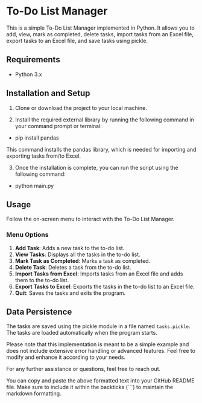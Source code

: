 # To-Do List Manager

This is a simple To-Do List Manager implemented in Python. It allows you to add, view, mark as completed, delete tasks, import tasks from an Excel file, export tasks to an Excel file, and save tasks using pickle.

## Requirements
- Python 3.x

## Installation and Setup

1. Clone or download the project to your local machine.

2. Install the required external library by running the following command in your command prompt or terminal:

- pip install pandas

This command installs the pandas library, which is needed for importing and exporting tasks from/to Excel.

3. Once the installation is complete, you can run the script using the following command:

- python main.py

## Usage
Follow the on-screen menu to interact with the To-Do List Manager.

### Menu Options

1. **Add Task**: Adds a new task to the to-do list.
2. **View Tasks**: Displays all the tasks in the to-do list.
3. **Mark Task as Completed**: Marks a task as completed.
4. **Delete Task**: Deletes a task from the to-do list.
5. **Import Tasks from Excel**: Imports tasks from an Excel file and adds them to the to-do list.
6. **Export Tasks to Excel**: Exports the tasks in the to-do list to an Excel file.
7. **Quit**: Saves the tasks and exits the program.

## Data Persistence
The tasks are saved using the pickle module in a file named `tasks.pickle`. The tasks are loaded automatically when the program starts.

Please note that this implementation is meant to be a simple example and does not include extensive error handling or advanced features. Feel free to modify and enhance it according to your needs.

For any further assistance or questions, feel free to reach out.

You can copy and paste the above formatted text into your GitHub README file. Make sure to include it within the backticks (```) to maintain the markdown formatting.
